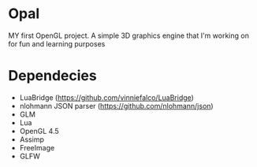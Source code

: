 # Opal
MY first OpenGL project. A simple 3D graphics engine that I'm working on for fun and learning purposes

# Dependecies
 - LuaBridge (https://github.com/vinniefalco/LuaBridge)
 - nlohmann JSON parser (https://github.com/nlohmann/json)
 - GLM
 - Lua
 - OpenGL 4.5
 - Assimp
 - FreeImage
 - GLFW
